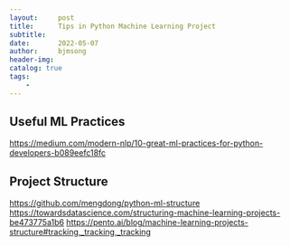 ```yaml
---
layout:     post
title:      Tips in Python Machine Learning Project
subtitle:   
date:       2022-05-07
author:     bjmsong
header-img: 
catalog: true
tags:
    - 
---
```

## Useful ML Practices
https://medium.com/modern-nlp/10-great-ml-practices-for-python-developers-b089eefc18fc



## Project Structure
https://github.com/mengdong/python-ml-structure
https://towardsdatascience.com/structuring-machine-learning-projects-be473775a1b6
https://pento.ai/blog/machine-learning-projects-structure#tracking,_tracking,_tracking
